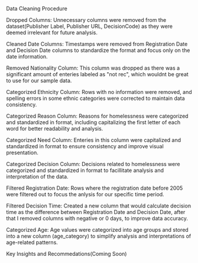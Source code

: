 Data Cleaning Procedure

Dropped Columns: Unnecessary columns were removed from the dataset(Publisher Label, Publisher URL, DecisionCode) as they were deemed irrelevant for future analysis.

Cleaned Date Columns: Timestamps were removed from Registration Date and Decision Date columns to standardize the format and focus only on the date information.

Removed Nationality Column: This column was dropped as there was a significant amount of enteries labeled as "not rec", which wouldnt be great to use for our sample data.

Categorized Ethnicity Column: Rows with no information were removed, and spelling errors in some ethnic categories were corrected to maintain data consistency.

Categorized Reason Column: Reasons for homelessness were categorized and standardized in format, including capitalizing the first letter of each word for better readability and analysis.

Categorized Need Column: Enteries in this column were capitalized and standardized in format to ensure consistency and improve visual presentation.

Categorized Decision Column: Decisions related to homelessness were categorized and standardized in format to facillitate analysis and interpretation of the data.

Filtered Registration Date: Rows where the registration date before 2005 were filtered out to focus the anlysis for our specific time period.

Filtered Decision Time: Created a new column that would calculate decision time as the difference between Registration Date and Decision Date, after that I removed columns with negative or 0 days, to improve data accuracy.

Categorized Age: Age values were categorized into age groups and stored into a new column (age_category) to simplify analysis and interpretations of age-related patterns.
 

Key Insights and Recommedations(Coming Soon)

 
